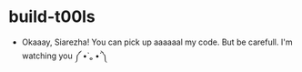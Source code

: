 # build-t00ls

* Okaaay, Siarezha! You can pick up aaaaaal my code. But be carefull. I'm watching you  ༼ •̀ ₒ •́ ༽
